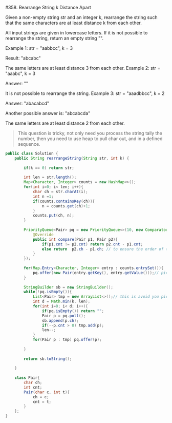 #358. Rearrange String k Distance Apart  

Given a non-empty string str and an integer k, rearrange the string such that the same characters are at least distance k from each other.

All input strings are given in lowercase letters. If it is not possible to rearrange the string, return an empty string "".

Example 1:
str = "aabbcc", k = 3

Result: "abcabc"

The same letters are at least distance 3 from each other.
Example 2:
str = "aaabc", k = 3 

Answer: ""

It is not possible to rearrange the string.
Example 3:
str = "aaadbbcc", k = 2

Answer: "abacabcd"

Another possible answer is: "abcabcda"

The same letters are at least distance 2 from each other.

> This question is tricky, not only need you process the string tally the number, then you need to use heap to pull char out, and in a defined sequence.

```java
public class Solution {
    public String rearrangeString(String str, int k) {
        
        if(k == 0) return str;
        
        int len = str.length();
        Map<Character, Integer> counts = new HashMap<>();
        for(int i=0; i< len; i++){
            char ch = str.charAt(i);
            int n =1;
            if(counts.containsKey(ch)){
                n = counts.get(ch)+1;
            }
            counts.put(ch, n);
        }
        
        PriorityQueue<Pair> pq = new PriorityQueue<>(10, new Comparator<Pair>(){
            @Override
            public int compare(Pair p1, Pair p2){
                if(p1.cnt != p2.cnt) return p2.cnt - p1.cnt;
                else return  p2.ch - p1.ch; // to ensure the order of the chars with same count, they should show up in same order.
            }
        });
        
        for(Map.Entry<Character, Integer> entry : counts.entrySet()){
            pq.offer(new Pair(entry.getKey(), entry.getValue()));// pick the most show-up char first.
        }
        
        StringBuilder sb = new StringBuilder();
        while(!pq.isEmpty()){
            List<Pair> tmp = new ArrayList<>();// this is avoid you pick up same char in the same k-segment.
            int d = Math.min(k, len);
            for(int i=0; i< d; i++){
                if(pq.isEmpty()) return "";
                Pair p = pq.poll();
                sb.append(p.ch);
                if(--p.cnt > 0) tmp.add(p);
                len--;
            }
            for(Pair p : tmp) pq.offer(p);
            
        }
        
        return sb.toString();
        
    }
    
    class Pair{
        char ch;
        int cnt;
        Pair(char c, int t){
            ch = c;
            cnt = t;
        }
    };
}
```